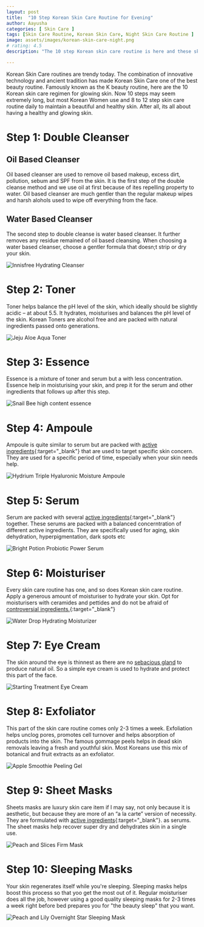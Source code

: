 ```yaml
---
layout: post
title:  "10 Step Korean Skin Care Routine for Evening"
author: Aayusha
categories: [ Skin Care ]
tags: [Skin Care Routine, Korean Skin Care, Night Skin Care Routine ]
image: assets/images/korean-skin-care-night.png
# rating: 4.5
description: "The 10 step Korean skin care routine is here and these skin care steps are super easy for glass skin."

---
```


Korean Skin Care routines are trendy today. The combination of innovative technology and ancient tradition has made Korean Skin Care one of the best beauty routine. Famously known as the K beauty routine, here are the 10 Korean skin care regimen for glowing skin. Now 10 steps may seem extremely long, but most Korean Women use and 8 to 12 step skin care routine daily to maintain a beautiful and healthy skin. After all, its all about having a healthy and glowing skin.



# Step 1: Double Cleanser
## Oil Based Cleanser
Oil based cleanser are used to remove oil based makeup, excess dirt, pollution, sebum and SPF from the skin. It is the first step of the double cleanse method and we use oil at first because of ites repelling property to water. Oil based cleanser are much gentler than the regular makeup wipes and harsh alohols used to wipe off everything from the face.

## Water Based Cleanser
The second step to double cleanse is water based cleanser. It further removes any residue remained of oil based cleansing. When choosing a water based cleanser, choose a gentler formula that doesn;t strip or dry your skin.

![Innisfree Hydrating Cleanser](/assets/images/innisfreehydratingcleanser.png "Innisfree Hydrating Cleanser")

# Step 2: Toner
Toner helps balance the pH level of the skin, which ideally should be slightly acidic – at about 5.5. It hydrates, moisturises and balances the pH level of  the skin. Korean Toners are alcohol free and are packed with natural ingredients passed onto generations.

![Jeju Aloe Aqua Toner](/assets/images/aloe-toner.png "Jeju Aloe Aqua Toner ")


# Step 3: Essence
Essence is a mixture of toner and serum but a with less concentration. Essence help in moisturising your skin, and prep it for the serum and other ingredients that follows up after this step.

![Snail Bee high content essence ](/assets/images/Snail-essence.png "Snail Bee high content essence ")


# Step 4: Ampoule
Ampoule is quite similar to serum but are packed with [active ingredients](https://sheenycare.com/active-ingredients-for-skin-care/){:target="_blank"} that are used to target specific skin concern. They are used for a specific period of time, especially when your skin needs help.

![Hydrium Triple Hyaluronic Moisture Ampoule](/assets/images/ampoule.png "Hydrium Triple Hyaluronic Moisture Ampoule")

# Step 5: Serum
Serum are packed with several [active ingredients](https://sheenycare.com/active-ingredients-for-skin-care/){:target="_blank"} together. These serums are packed with a balanced concerntration of different active ingredients. They are specifically used for aging, skin dehydration, hyperpigmentation, dark spots etc 

![Bright Potion Probiotic Power Serum](/assets/images/serum.png "Bright Potion Probiotic Power Serum")

# Step 6: Moisturiser
Every skin care routine has one, and so does Korean skin care routine. Apply a generous amount of moisturiser to hydrate your skin. Opt for moisturisers with ceramides and pettides and do not be afraid of [controversial ingredients.](https://sheenycare.com/tags#Controversial-Ingredients){:target="_blank"}

![Water Drop Hydrating Moisturizer](/assets/images/moisturiser.png "Water Drop Hydrating Moisturizer")

# Step 7: Eye Cream
The skin around the eye is thinnest as there are no <a href="https://www.google.com/search?channel=fs&client=ubuntu&q=sebaceous+glands" rel="nofollow" target="_blank"> sebacious gland</a> to produce natural oil. So a simple eye cream is used to hydrate and protect this part of the face.

![Starting Treatment Eye Cream ](/assets/images/eyecream.png "Starting Treatment Eye Cream ")

# Step 8: Exfoliator
This part of the skin care routine comes only 2-3 times a week. Exfoliation helps unclog pores, promotes cell turnover and helps absorption of products into the skin. The famous gommage peels helps in dead skin removals leaving a fresh and youthful skin. Most Koreans use this  mix of botanical and fruit extracts as an exfoliator.

![Apple Smoothie Peeling Gel](/assets/images/applesmoothiepeelinggel.png "Apple Smoothie Peeling Gel")

# Step 9: Sheet Masks
Sheets masks are luxury skin care item if I may say, not only because it is aesthetic, but because they are more of an “a la carte” version of necessity. They are formulated with [active ingredients](https://sheenycare.com/active-ingredients-for-skin-care/){:target="_blank"}. as serums. The sheet masks help recover super dry and dehydrates skin in a single use.

![Peach and Slices Firm Mask](/assets/images/firmmask.png "Peach and Slices Firm Mask")

# Step 10: Sleeping Masks
Your skin regenerates itself while you're sleeping. Sleeping masks helps boost this process so that yoo get the most out of it. Regular moisturiser does all the job, however using a good quality sleeping masks for 2-3 times a week right before bed prepares you for "the beauty sleep" that you want.

![Peach and Lily Overnight Star Sleeping Mask](/assets/images/peachandlily.png "SPeach and Lily Overnight Star Sleeping Mask")



